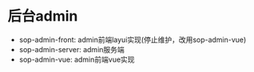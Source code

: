 # 后台admin

- sop-admin-front: admin前端layui实现(停止维护，改用sop-admin-vue)
- sop-admin-server: admin服务端
- sop-admin-vue: admin前端vue实现
